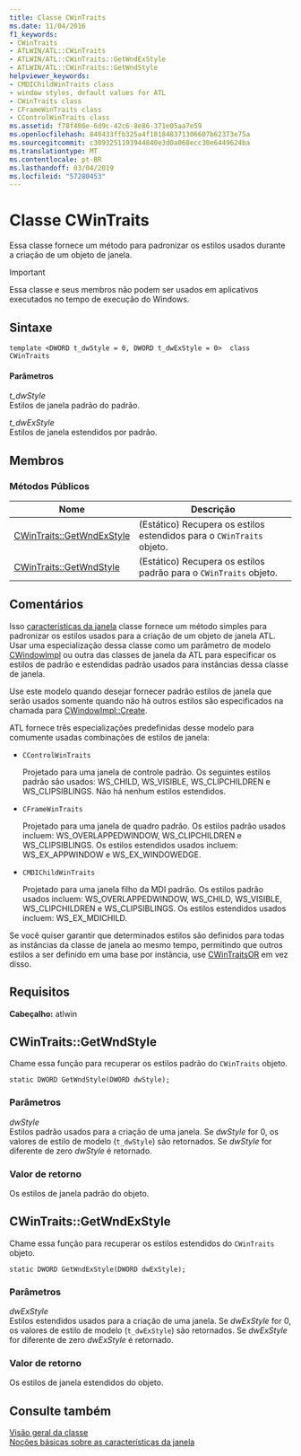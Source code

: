 ```yaml
---
title: Classe CWinTraits
ms.date: 11/04/2016
f1_keywords:
- CWinTraits
- ATLWIN/ATL::CWinTraits
- ATLWIN/ATL::CWinTraits::GetWndExStyle
- ATLWIN/ATL::CWinTraits::GetWndStyle
helpviewer_keywords:
- CMDIChildWinTraits class
- window styles, default values for ATL
- CWinTraits class
- CFrameWinTraits class
- CControlWinTraits class
ms.assetid: f78f486e-6d9c-42c6-8e86-371e05aa7e59
ms.openlocfilehash: 840433ffb325a4f181848371306607b62373e75a
ms.sourcegitcommit: c3093251193944840e3d0a068ecc30e6449624ba
ms.translationtype: MT
ms.contentlocale: pt-BR
ms.lasthandoff: 03/04/2019
ms.locfileid: "57280453"
---
```

# <a name="cwintraits-class"></a>Classe CWinTraits

Essa classe fornece um método para padronizar os estilos usados durante a criação de um objeto de janela.

> [!IMPORTANT]
>  Essa classe e seus membros não podem ser usados em aplicativos executados no tempo de execução do Windows.

## <a name="syntax"></a>Sintaxe

```
template <DWORD t_dwStyle = 0, DWORD t_dwExStyle = 0>  class CWinTraits
```

#### <a name="parameters"></a>Parâmetros

*t_dwStyle*<br/>
Estilos de janela padrão do padrão.

*t_dwExStyle*<br/>
Estilos de janela estendidos por padrão.

## <a name="members"></a>Membros

### <a name="public-methods"></a>Métodos Públicos

|Nome|Descrição|
|----------|-----------------|
|[CWinTraits::GetWndExStyle](#getwndexstyle)|(Estático) Recupera os estilos estendidos para o `CWinTraits` objeto.|
|[CWinTraits::GetWndStyle](#getwndstyle)|(Estático) Recupera os estilos padrão para o `CWinTraits` objeto.|

## <a name="remarks"></a>Comentários

Isso [características da janela](../../atl/understanding-window-traits.md) classe fornece um método simples para padronizar os estilos usados para a criação de um objeto de janela ATL. Usar uma especialização dessa classe como um parâmetro de modelo [CWindowImpl](../../atl/reference/cwindowimpl-class.md) ou outra das classes de janela da ATL para especificar os estilos de padrão e estendidas padrão usados para instâncias dessa classe de janela.

Use este modelo quando desejar fornecer padrão estilos de janela que serão usados somente quando não há outros estilos são especificados na chamada para [CWindowImpl::Create](../../atl/reference/cwindowimpl-class.md#create).

ATL fornece três especializações predefinidas desse modelo para comumente usadas combinações de estilos de janela:

- `CControlWinTraits`

   Projetado para uma janela de controle padrão. Os seguintes estilos padrão são usados: WS_CHILD, WS_VISIBLE, WS_CLIPCHILDREN e WS_CLIPSIBLINGS. Não há nenhum estilos estendidos.

- `CFrameWinTraits`

   Projetado para uma janela de quadro padrão. Os estilos padrão usados incluem: WS_OVERLAPPEDWINDOW, WS_CLIPCHILDREN e WS_CLIPSIBLINGS. Os estilos estendidos usados incluem: WS_EX_APPWINDOW e WS_EX_WINDOWEDGE.

- `CMDIChildWinTraits`

   Projetado para uma janela filho da MDI padrão. Os estilos padrão usados incluem: WS_OVERLAPPEDWINDOW, WS_CHILD, WS_VISIBLE, WS_CLIPCHILDREN e WS_CLIPSIBLINGS. Os estilos estendidos usados incluem: WS_EX_MDICHILD.

Se você quiser garantir que determinados estilos são definidos para todas as instâncias da classe de janela ao mesmo tempo, permitindo que outros estilos a ser definido em uma base por instância, use [CWinTraitsOR](../../atl/reference/cwintraitsor-class.md) em vez disso.

## <a name="requirements"></a>Requisitos

**Cabeçalho:** atlwin

##  <a name="getwndstyle"></a>  CWinTraits::GetWndStyle

Chame essa função para recuperar os estilos padrão do `CWinTraits` objeto.

```
static DWORD GetWndStyle(DWORD dwStyle);
```

### <a name="parameters"></a>Parâmetros

*dwStyle*<br/>
Estilos padrão usados para a criação de uma janela. Se *dwStyle* for 0, os valores de estilo de modelo (`t_dwStyle`) são retornados. Se *dwStyle* for diferente de zero *dwStyle* é retornado.

### <a name="return-value"></a>Valor de retorno

Os estilos de janela padrão do objeto.

##  <a name="getwndexstyle"></a>  CWinTraits::GetWndExStyle

Chame essa função para recuperar os estilos estendidos do `CWinTraits` objeto.

```
static DWORD GetWndExStyle(DWORD dwExStyle);
```

### <a name="parameters"></a>Parâmetros

*dwExStyle*<br/>
Estilos estendidos usados para a criação de uma janela. Se *dwExStyle* for 0, os valores de estilo de modelo (`t_dwExStyle`) são retornados. Se *dwExStyle* for diferente de zero *dwExStyle* é retornado.

### <a name="return-value"></a>Valor de retorno

Os estilos de janela estendidos do objeto.

## <a name="see-also"></a>Consulte também

[Visão geral da classe](../../atl/atl-class-overview.md)<br/>
[Noções básicas sobre as características da janela](../../atl/understanding-window-traits.md)
